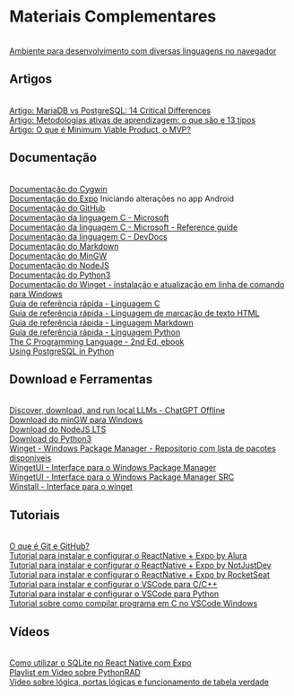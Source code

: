 # Materiais Complementares

<br>[Ambiente para desenvolvimento com diversas linguagens no navegador](https://replit.com)

## Artigos

<br>[Artigo: MariaDB vs PostgreSQL: 14 Critical Differences](https://kinsta.com/blog/mariadb-vs-postgresql/)
<br>[Artigo: Metodologias ativas de aprendizagem: o que são e 13 tipos](https://www.totvs.com/blog/instituicao-de-ensino/metodologias-ativas-de-aprendizagem/)
<br>[Artigo: O que é Minimum Viable Product, o MVP?](https://distrito.me/blog/minimo-produto-viavel-mvp/)

## Documentação

<br>[Documentação do Cygwin](https://cygwin.com)
<br>[Documentação do Expo](https://docs.expo.dev/get-started/start-developing/) Iniciando alterações no app Android
<br>[Documentação do GitHub](https://docs.github.com/en/get-started)
<br>[Documentação da linguagem C - Microsoft](https://learn.microsoft.com/pdf?url=https%3A%2F%2Flearn.microsoft.com%2Fpt-br%2Fcpp%2Fc-language%2Ftoc.json%3Fview%3Dmsvc-170)
<br>[Documentação da linguagem C - Microsoft - Reference guide](https://learn.microsoft.com/en-us/cpp/c-language/c-language-reference?view=msvc-170)
<br>[Documentação da linguagem C - DevDocs](https://devdocs.io/c/)
<br>[Documentação do Markdown](https://www.markdownguide.org/getting-started/)
<br>[Documentação do MinGW](https://www.mingw-w64.org)
<br>[Documentação do NodeJS](https://nodejs.org/docs/latest/api/)
<br>[Documentação do Python3](https://docs.python.org/3/)
<br>[Documentação do Winget - instalação e atualização em linha de comando para Windows](https://learn.microsoft.com/en-us/windows/package-manager/winget/)
<br>[Guia de referência rápida - Linguagem C](https://quickref.me/c.html)
<br>[Guia de referência rápida - Linguagem de marcação de texto HTML](https://quickref.me/html.html)
<br>[Guia de referência rápida - Linguagem Markdown](https://quickref.me/markdown.html)
<br>[Guia de referência rápida - Linguagem Python](https://quickref.me/python.html)
<br>[The C Programming Language - 2nd Ed. ebook](https://seriouscomputerist.atariverse.com/media/pdf/book/C%20Programming%20Language%20-%202nd%20Edition%20(OCR).pdf)
<br>[Using PostgreSQL in Python](https://www.datacamp.com/tutorial/tutorial-postgresql-python)

## Download e Ferramentas

<br>[Discover, download, and run local LLMs - ChatGPT Offline](https://lmstudio.ai)
<br>[Download do minGW para Windows](https://osdn.net/projects/mingw/)
<br>[Download do NodeJS LTS](https://nodejs.org)
<br>[Download do Python3](https://www.python.org/downloads/)
<br>[Winget - Windows Package Manager - Repositorio com lista de pacotes disponíveis](https://github.com/microsoft/winget-pkgs/)
<br>[WingetUI - Interface para o Windows Package Manager](https://www.marticliment.com/wingetui/)
<br>[WingetUI - Interface para o Windows Package Manager SRC](https://github.com/marticliment/WingetUI)
<br>[Winstall - Interface para o winget](https://winstall.app)

## Tutoriais

<br>[O que é Git e GitHub?](https://www.alura.com.br/artigos/o-que-e-git-github)
<br>[Tutorial para instalar e configurar o ReactNative + Expo by Alura](https://www.alura.com.br/artigos/configurando-o-ambiente-react-native)
<br>[Tutorial para instalar e configurar o ReactNative + Expo by NotJustDev](https://www.notjust.dev/blog/2021-11-04-expo-development-environment-setup-for-first-react-native-project-windows)
<br>[Tutorial para instalar e configurar o ReactNative + Expo by RocketSeat](https://react-native.rocketseat.dev/expo-managed/windows/)
<br>[Tutorial para instalar e configurar o VSCode para C/C++](https://code.visualstudio.com/docs/cpp/config-mingw)
<br>[Tutorial para instalar e configurar o VSCode para Python](https://hub.asimov.academy/blog/como-instalar-e-configurar-o-vscode/)
<br>[Tutorial sobre como compilar programa em C no VSCode Windows](https://www.tabnews.com.br/GabrielMoya/como-compilar-c-no-vscode-em-um-ambiente-windows)

## Vídeos

<br>[Como utilizar o SQLite no React Native com Expo](https://www.youtube.com/watch?v=BJEACwKXWf8)
<br>[Playlist em Video sobre PythonRAD](https://www.youtube.com/watch?v=c90uY0a1bWY&list=PLZbE2P-mybWQMzuf9N5aDd5gIbZdWHaaz)
<br>[Video sobre lógica, portas lógicas e funcionamento de tabela verdade](https://m.youtube.com/watch?v=BbnDmeNojFA)
